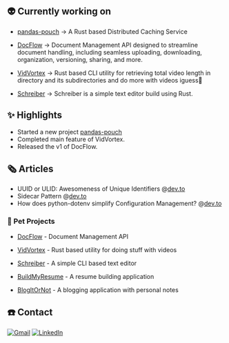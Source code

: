 
## 👽 Currently working on

- [pandas-pouch](https://www.github.com/jiisanda/pandas-pouch) -> A Rust based Distributed Caching Service

- [DocFlow](https://www.github.com/jiisanda/docflow)
    -> Document Management API designed to streamline document handling, including seamless uploading, downloading, organization, versioning, sharing, and more.

- [VidVortex](https://www.github.com/jiisanda/vidvortex) -> Rust based CLI utility for retrieving total video length in directory and its subdirectories and do more with videos iguess🤔

- [Schreiber](https://www.github.com/jiisanda/schreiber)
    -> Schreiber is a simple text editor build using Rust.

## ✨ Highlights

- Started a new project [pandas-pouch](https://www.github.com/jiisanda/pandas-pouch)
- Completed main feature of VidVortex.
- Released the v1 of DocFlow.

## 🗞️ Articles

- UUID or ULID: Awesomeness of Unique Identifiers @[dev.to](https://dev.to/jiisanda/uuid-or-ulid-awesomeness-of-unique-identifiers-48cd)
- Sidecar Pattern @[dev.to](https://dev.to/jiisanda/sidecar-pattern-4cp3)
- How does python-dotenv simplify Configuration Management? @[dev.to](https://dev.to/jiisanda/how-does-python-dotenv-simplify-configuration-management-3ne6)

### 🐼 Pet Projects

- [DocFlow](https://www.github.com/jiisanda/docflow) - Document Management API

- [VidVortex](https://www.github.com/jiisanda/vidvortex) - Rust based utility for doing stuff with videos

- [Schreiber](https://www.github.com/jiisanda/schreiber) - A simple CLI based text editor

- [BuildMyResume](https://www.github.com/jiisanda/BuildMyResume) - A resume building application

- [BlogItOrNot](https://www.github.com/jiisanda/blogitornot) - A blogging application with personal notes

## ☎️ Contact

[![Gmail](https://img.shields.io/badge/Gmail-100000?style=for-the-badge&logo=gmail&logoColor=white)](mailto:harshjaiswal2307@gmail.com)
[![LinkedIn](https://img.shields.io/badge/linkedin-100000.svg?style=for-the-badge&logo=linkedin&logoColor=white)](https://www.linkedin.com/in/jiisanda)
